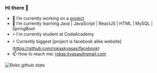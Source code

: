 ### Hi there 👋

- 🔭 I’m currently working on a [project](https://github.com/rokaskvasas/ToothClinicProject) 
- 🌱 I’m currently learning Java | JavaScript | ReactJS | HTML | MySQL | SpringBoot
- ⚡ I'm currently student at CodeAcademy
- ⚡ Currently biggest [project is facebook alike website] (https://github.com/rokaskvasas/facebook) 
- 📫 How to reach me: rokas.kvasas@gmail.com

![Roko github stats](https://github-readme-stats.vercel.app/api/?username=rokaskvasas&show_icons=true&title_color=fff&icon_color=79ff97&text_color=9f9f9f&bg_color=151515)
